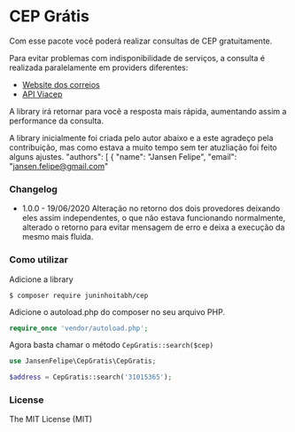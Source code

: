 # CEP Grátis
Com esse pacote você poderá realizar consultas de CEP gratuitamente.

Para evitar problemas com indisponibilidade de serviços, a consulta é realizada paralelamente em providers diferentes:

* [Website dos correios](http://www.buscacep.correios.com.br/sistemas/buscacep/)
* [API Viacep](https://viacep.com.br/)

A library irá retornar para você a resposta mais rápida, aumentando assim a performance da consulta.

A library inicialmente foi criada pelo autor abaixo e a este agradeço pela contribuição, mas como estava a muito tempo sem ter atuzliação foi feito alguns ajustes.
"authors": [
    {
        "name": "Jansen Felipe",
        "email": "jansen.felipe@gmail.com"

### Changelog

* 1.0.0 - 19/06/2020 Alteração no retorno dos dois provedores deixando eles assim independentes, o que não estava funcionando normalmente, alterado o retorno para evitar mensagem de erro e deixa a execução da mesmo mais fluida.

### Como utilizar

Adicione a library

```shell
$ composer require juninhoitabh/cep
```
    
Adicione o autoload.php do composer no seu arquivo PHP.

```php
require_once 'vendor/autoload.php';  
```

Agora basta chamar o método `CepGratis::search($cep)`

```php
use JansenFelipe\CepGratis\CepGratis;

$address = CepGratis::search('31015365'); 
```

### License

The MIT License (MIT)
